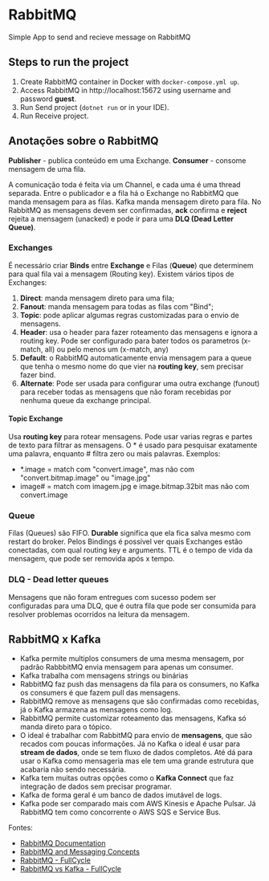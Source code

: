 # RabbitMQ
Simple App to send and recieve message on RabbitMQ

## Steps to run the project
1. Create RabbitMQ container in Docker with `docker-compose.yml up`.
2. Access RabbitMQ in http://localhost:15672 using username and password **guest**.
3. Run Send project (`dotnet run` or in your IDE).
4. Run Receive project.

## Anotações sobre o RabbitMQ

**Publisher** - publica conteúdo em uma Exchange.
**Consumer** - consome mensagem de uma fila.

A comunicação toda é feita via um Channel, e cada uma é uma thread separada.
Entre o publicador e a fila há o Exchange no RabbitMQ que manda mensagem para as filas. Kafka manda mensagem direto para fila.
No RabbitMQ as mensagens devem ser confirmadas, **ack** confirma e **reject** rejeita a mensagem (unacked) e pode ir para uma **DLQ (Dead Letter Queue)**.

### Exchanges

É necessário criar **Binds** entre **Exchange** e Filas (**Queue**) que determinem para qual fila vai a mensagem (Routing key).
Existem vários tipos de Exchanges:
1. **Direct**: manda mensagem direto para uma fila;
2. **Fanout**: manda mensagem para todas as filas com "Bind";
3. **Topic**: pode aplicar algumas regras customizadas para o envio de mensagens.
4. **Header**: usa o header para fazer roteamento das mensagens e ignora a routing key. Pode ser configurado para bater todos os parametros (x-match, all) ou pelo menos um (x-match, any)
5. **Default**: o RabbitMQ automaticamente envia mensagem para a queue que tenha o mesmo nome do que vier na **routing key**, sem precisar fazer bind.
6. **Alternate**: Pode ser usada para configurar uma outra exchange (funout) para receber todas as mensagens que não foram recebidas por nenhuma queue da exchange principal.

#### Topic Exchange
Usa **routing key** para rotear mensagens. Pode usar varias regras e partes de texto para filtrar as mensagens. O * é usado para pesquisar exatamente uma palavra, enquanto # filtra zero ou mais palavras. Exemplos:
- *.image = match com "convert.image", mas não com "convert.bitmap.image" ou "image.jpg"
- image# = match com imagem.jpg e image.bitmap.32bit mas não com convert.image

### Queue
Filas (Queues) são FIFO. **Durable** significa que ela fica salva mesmo com restart do broker. 
Pelos Bindings é possível ver quais Exchanges estão conectadas, com qual routing key e arguments. 
TTL é o tempo de vida da mensagem, que pode ser removida após x tempo.

### DLQ - Dead letter queues
 Mensagens que não foram entregues com sucesso podem ser configuradas para uma DLQ, que é outra fila que pode ser consumida para resolver problemas ocorridos na leitura da mensagem.
 
 ## RabbitMQ x Kafka
 - Kafka permite multiplos consumers de uma mesma mensagem, por padrão RabbbitMQ envia mensagem para apenas um consumer.
 - Kafka trabalha com mensagens strings ou binárias
 - RabbitMQ faz push das mensagens da fila para os consumers, no Kafka os consumers é que fazem pull das mensagens.
 - RabbitMQ remove as mensagens que são confirmadas como recebidas, já o Kafka armazena as mensagens como log.
 - RabbitMQ permite customizar roteamento das mensagens, Kafka só manda direto para o tópico.
 - O ideal é trabalhar com RabbitMQ para envio de **mensagens**, que são recados com poucas informações. Já no Kafka o ideal é usar para **stream de dados**, onde se tem fluxo de dados completos. Até dá para usar o Kafka como mensageria mas ele tem uma grande estrutura que acabaria não sendo necessária.
 - Kafka tem muitas outras opções como o **Kafka Connect** que faz integração de dados sem precisar programar.
 - Kafka de forma geral é um banco de dados imutável de logs.
 - Kafka pode ser comparado mais com AWS Kinesis e Apache Pulsar. Já RabbitMQ tem como concorrente o AWS SQS e Service Bus.
   
 Fontes: 
 - [RabbitMQ Documentation](https://www.rabbitmq.com/documentation.html) 
 - [RabbitMQ and Messaging Concepts](https://ambevtech.udemy.com/course-dashboard-redirect/?course_id=2526432)
 - [RabbitMQ - FullCycle](https://youtu.be/YotzziZzKJo)
 - [RabbitMQ vs Kafka - FullCycle](https://youtu.be/wq6v2ugPSDU) 
